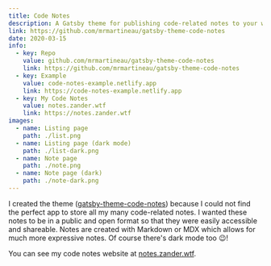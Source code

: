 ```yaml
---
title: Code Notes
description: A Gatsby theme for publishing code-related notes to your website
link: https://github.com/mrmartineau/gatsby-theme-code-notes
date: 2020-03-15
info:
  - key: Repo
    value: github.com/mrmartineau/gatsby-theme-code-notes
    link: https://github.com/mrmartineau/gatsby-theme-code-notes
  - key: Example
    value: code-notes-example.netlify.app
    link: https://code-notes-example.netlify.app
  - key: My Code Notes
    value: notes.zander.wtf
    link: https://notes.zander.wtf
images:
  - name: Listing page
    path: ./list.png
  - name: Listing page (dark mode)
    path: ./list-dark.png
  - name: Note page
    path: ./note.png
  - name: Note page (dark)
    path: ./note-dark.png
---
```


I created the theme ([gatsby-theme-code-notes](https://github.com/mrmartineau/gatsby-theme-code-notes)) because I could not find the perfect app to store all my many code-related notes. I wanted these notes to be in a public and open format so that they were easily accessible and shareable. Notes are created with Markdown or MDX which allows for much more expressive notes. Of course there's dark mode too 😉!

You can see my code notes website at [notes.zander.wtf](https://notes.zander.wtf).
